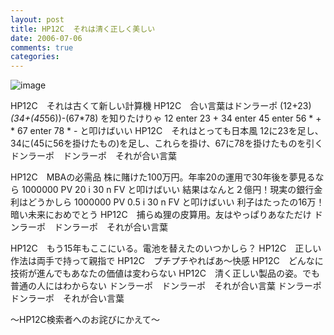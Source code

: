 ```yaml
---
layout: post
title: HP12C  それは清く正しく美しい
date: 2006-07-06
comments: true
categories:
---
```



![image](http://img.f.hatena.ne.jp/images/fotolife/k/keyesberry/20060706/20060706105253.jpg)


HP12C　それは古くて新しい計算機
HP12C　合い言葉はドンラーポ
(12+23)*(34+(45*56))-(67*78) を知りたけりゃ
12 enter 23 + 34 enter 45 enter 56 * + * 67 enter 78 * - と叩けばいい
HP12C　それはとっても日本風
12に23を足し、34に(45に56を掛けたもの)を足し、これらを掛け、67に78を掛けたものを引く
ドンラーポ　ドンラーポ　それが合い言葉

HP12C　MBAの必需品
株に賭けた100万円。年率20の運用で30年後を夢見るなら
1000000 PV 20 i 30 n FV と叩けばいい
結果はなんと２億円！現実の銀行金利はどうかしら
1000000 PV 0.5 i 30 n FV と叩けばいい
利子はたったの16万！暗い未来におめでとう
HP12C　捕らぬ狸の皮算用。友はやっぱりあなただけ
ドンラーポ　ドンラーポ　それが合い言葉

HP12C　もう15年もここにいる。電池を替えたのいつかしら？
HP12C　正しい作法は両手で持って親指で
HP12C　プチプチやればあ～快感
HP12C　どんなに技術が進んでもあなたの価値は変わらない
HP12C　清く正しい製品の姿。でも普通の人にはわからない
ドンラーポ　ドンラーポ　それが合い言葉
ドンラーポ　ドンラーポ　それが合い言葉

～HP12C検索者へのお詫びにかえて～